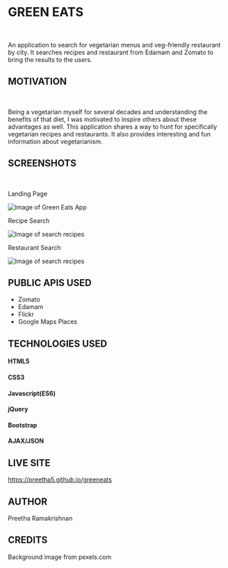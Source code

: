 # GREEN EATS
<br />

An application to search for vegetarian menus and veg-friendly restaurant by city. It searches recipes and restaurant from Edamam and Zomato to bring the results to the users.

## MOTIVATION
<br />

Being a vegetarian myself for several decades and understanding the benefits of that diet,
I was motivated to inspire others about these advantages as well. This application shares 
a way to hunt for specifically vegetarian recipes and restaurants. It also provides interesting
and fun information about vegetarianism.


## SCREENSHOTS
<br />

Landing Page

![Image of Green Eats App](https://preetha5.github.io/greeneats/images/greeneats.jpg)

Recipe Search

![Image of search recipes](https://preetha5.github.io/greeneats/images/search_recipes.jpg)

Restaurant Search

![Image of search recipes](https://preetha5.github.io/greeneats/images/search_restaurants.jpg)

## PUBLIC APIS USED
* Zomato
* Edamam
* Flickr
* Google Maps Places

## TECHNOLOGIES USED

#### HTML5
#### CSS3
#### Javascript(ES6)
#### jQuery
#### Bootstrap
#### AJAX/JSON

## LIVE SITE
https://preetha5.github.io/greeneats

## AUTHOR
Preetha Ramakrishnan

## CREDITS
Background image from pexels.com
